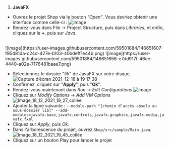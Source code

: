 1. **JavaFX**
- Ouvrez le projet Shop via le bouton *"Open"*.
Vous devriez obtenir une interface comme celle-ci :
![image](https://user-images.githubusercontent.com/59501884/146651572-84644c87-1da6-41b7-b5e0-1d2183212b81.png)
- Rendez-vous dans File -> Project Structure, puis dans *Libraries*, et enfin, cliquez sur le **+**, puis sur *Java*.
<br>
![image](https://user-images.githubusercontent.com/59501884/146651607-f95481da-c24d-427e-b103-40bdeff1e44b.png)
![image](https://user-images.githubusercontent.com/59501884/146651656-e7dd917f-46ee-4440-a02e-7176481baae7.png)

- Sélectionnez le dossier "*lib*" de JavaFX sur votre disque.
![Capture d’écran 2021-12-18 à 19 17 38](https://user-images.githubusercontent.com/59501884/146651838-1b0f10b9-e340-44bc-a1c8-cf2d528e3fd0.jpg)
- Confirmez, cliquez sur "**Apply**", puis "**Ok**".
- Rendez-vous maintenant dans *Run* -> *Edit Configurations*
![image](https://user-images.githubusercontent.com/59501884/146651941-537aba78-c0f6-4ae7-9589-f112cbbc88f6.png)
- Cliquez sur *Modify Options* -> *Add VM Options*
![Image_18_12_2021_19_27_collée](https://user-images.githubusercontent.com/59501884/146652012-5379461f-fa04-4bda-ac8a-64aaf558ec63.png)
- Ajouter la ligne suivante :
 `--module-path "[chemin d’accès absolu au sous-dossier lib]" --add-modules=javafx.base,javafx.controls,javafx.graphics,javafx.media,javafx.fxml`
- Cliquez sur *Apply*, puis *Ok*.
- Dans l'arborescence du projet, ouvrez `Shop/src/sample/Main.java`.
![Image_18_12_2021_19_45_collée](https://user-images.githubusercontent.com/59501884/146652496-7f44beeb-0576-4cad-9e51-3c17986ea811.png)
- Cliquez sur un bouton Play pour lancer le projet
